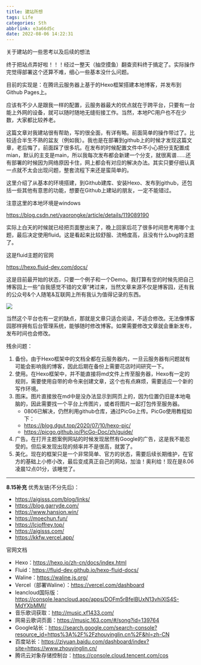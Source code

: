 ```yaml
---
title: 建站所想
tags: Life
categories: Sth
abbrlink: e3a66d5c
date: 2022-08-06 14:22:31
---
```


关于建站的一些思考以及后续的想法
<!-- more -->

终于把站点弄好啦！！！经过一整天（抽空摸鱼）翻查资料终于搞定了。实际操作完觉得部署这个还算不难，细心一些基本没什么问题。



目前的实现是：在腾讯云服务器上基于的Hexo框架搭建本地博客，并发布到Github Pages上。



应该有不少人是跟我一样的配置，云服务器最大的优点就在于跨平台，只要有一台能上外网的设备，就可以随时随地无缝衔接工作。当然，本地PC用户也不在少数，大家都比较养老。



这篇文章对我建站很有帮助，写的很全面，有详有略。前面简单的操作带过了。比较适合半生不熟的盆友（例如我）。我也是在部署到github上的时候才发现这篇文章，老后悔了，前面踩了很多坑。在发布的时候配置文件中不小心把分支配置成mian，默认的主支是main，所以我每次发布都会新建一个分支，就很离谱……还有部署的时候因为网络原因卡住，网上都会有对应的解决办法。其实只要仔细认真一点就不太会出现问题，整套流程下来还是蛮简单的。



这里介绍了从基本的环境搭建，到Github建库、安装Hexo、发布到github，还包括一些其他有意思的功能，想要在Github上建站的朋友，一定不能错过。

注意这里的本地环境是windows

https://blog.csdn.net/yaorongke/article/details/119089190



实际上白天的时候就已经把页面整出来了，晚上回家后花了很多时间思考用哪个主题，最后决定使用fluid。这是看起来比较舒服、流畅度高，且没有什么bug的主题了。

这是fluid主题的官网

https://hexo.fluid-dev.com/docs/

这是目前最开始的状态，只要一个例子和一个Demo。我打算有空的时候先把自己博客园上一些“自我感觉不错的文章”拷过来，当然文章来源不仅是博客园，还有我的公众号&个人随笔&互联网上所有我认为值得记录的东西。

![](https://blog-cnd-1307088890.cos.ap-guangzhou.myqcloud.com/20220806095113.png)

当然这个平台也有一定的缺点，那就是文章只适合阅读，不适合修改。无法像博客园那样拥有后台管理系统，能够随时修改博客。如果需要修改文章就会重新发布，发布时间也会修改。

残余问题：

1. 备份。由于Hexo框架中的文档全都在云服务器内，一旦云服务器有问题就有可能会影响我的博客，因此后期在备份上需要花店时间研究一下。
2. 使用。在Hexo框架中，并不能直接将md文件上传至服务器，Hexo有一定的规则，需要使用自带的命令来创建文章，这个也有点麻烦，需要适应一个新的写作环境。
3. 图床。图片直接放在md中是没办法显示到网页上的，因为位置仍旧是本地电脑的，因此需要找一个平台上传图片，或者将图片一起打包传至服务器。
   * 0806已解决，仍然利用github仓库，通过PicGo上传。PicGo使用教程如下：
   * https://blog.dgut.top/2020/07/10/hexo-pic/
   * https://picgo.github.io/PicGo-Doc/zh/guide/
4. 广告。在打开主题案例网站的时候发现居然有Google的广告，这是我不能忍受的。但后来发现出现的频率并不是很高，就罢了。
5. 美化。现在的框架只是一个非常简单、官方的状态，需要后续长期维护，在官方的基础上小修小改，最后变成真正自己的网站，加油！奥利给！现在是8.06凌晨12点01分，该睡觉了。


----
**8.15补充**
优秀友链(不分先后)：

* https://aigisss.com/blog/links/
* https://blog.garryde.com/
* https://www.hansion.win/
* https://moechun.fun/
* https://lcjoffrey.top/
* https://aigisss.com/
* https://kkfw.vercel.app/

官网文档

* Hexo：https://hexo.io/zh-cn/docs/index.html
* Fluid：https://fluid-dev.github.io/hexo-fluid-docs/
* Waline：https://waline.js.org/
* Vercel（部署Waline）：https://vercel.com/dashboard
* leancloud国际版：https://console.leancloud.app/apps/DOFm5rBfeIBUxN13vhiXlS4S-MdYXbMMI/
* 音乐歌词获取：http://music.xf1433.com/
* 网易云歌词页面：https://music.163.com/#/song?id=139764
* Google站长：https://search.google.com/search-console?resource_id=https%3A%2F%2Fzhouyinglin.cn%2F&hl=zh-CN
* 百度站长：https://ziyuan.baidu.com/dashboard/index?site=https://www.zhouyinglin.cn/
* 腾讯云对象存储控制台：https://console.cloud.tencent.com/cos

